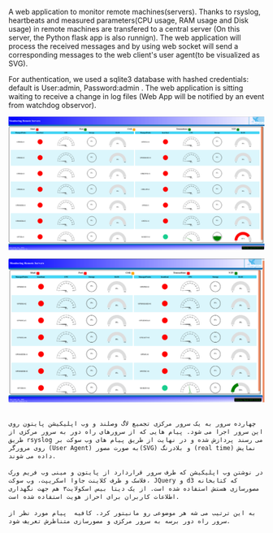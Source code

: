 <p>A web application to monitor remote machines(servers). 
Thanks to rsyslog, heartbeats and measured parameters(CPU usage, RAM usage and Disk usage) in remote machines are transfered to a central server (On this server, the Python flask app is also runnign). The web application will process the received messages and by using web socket will send a corresponding messages to the web client's user agent(to be visualized as SVG).

For authentication, we used a sqlite3 database with hashed credentials: default is User:admin, Password:admin .
The web application is sitting waiting to receive a change in log files (Web App will be notified by an event from watchdog observor).</p>

![Screen Shot](https://raw.githubusercontent.com/vsaljooghi/Monitor-Remote-Machines-Web-App/master/demo/Dashboard2.png)

![Screen Shot](https://raw.githubusercontent.com/vsaljooghi/Monitor-Remote-Machines-Web-App/master/demo/Dashboard.png)


```text

چهارده سرور به یک سرور مرکزی تجمیع لاگ وصلند و وب اپلیکیشن پایتون روی این سرور اجرا می شود. پیام هایی که از سرورهای راه دور به سرور مرکزی از طریق rsyslog می رسند پردازش شده و در نهایت از طریق پیام های وب سوکت بر روی مرورگر (User Agent) به صورت مصور(SVG) و بلادرنگ (real time) نمایش داده می شوند. 

در نوشتن وب اپلیکیشن که طرف سرور قراردارد از پایتون و مینی وب فریم ورک فلاسک و طرف کلاینت جاوا اسکریپت، وب سوکت، JQuery و d3 که کتابخانه مصورسازی هستش استفاده شده است. از یک دیتا بیس اسکولایت۳ هم جهت نگهداری اطلاعات کاربران برای احراز هویت استفاده شده است.

به این ترتیب می شه هر موضوعی رو مانیتور کرد. کافیه  پیام مورد نظر از سرور راه دور برسه به سرور مرکزی و مصورسازی متناظرش تعریف شود.
```
```
